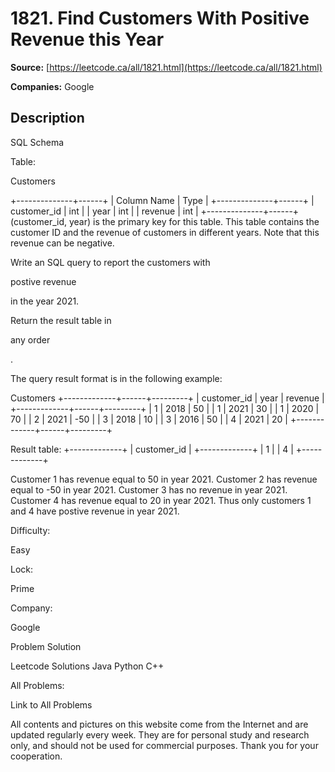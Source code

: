 # 1821. Find Customers With Positive Revenue this Year

**Source:** [https://leetcode.ca/all/1821.html](https://leetcode.ca/all/1821.html)

**Companies:** Google

## Description

SQL Schema

Table:

Customers

+--------------+------+
| Column Name  | Type |
+--------------+------+
| customer_id  | int  |
| year         | int  |
| revenue      | int  |
+--------------+------+
(customer_id, year) is the primary key for this table.
This table contains the customer ID and the revenue of customers in different years.
Note that this revenue can be negative.

Write an SQL query to report the customers with

postive revenue

in the year 2021.

Return the result table in

any order

.

The query result format is in the following example:

Customers
+-------------+------+---------+
| customer_id | year | revenue |
+-------------+------+---------+
| 1           | 2018 | 50      |
| 1           | 2021 | 30      |
| 1           | 2020 | 70      |
| 2           | 2021 | -50     |
| 3           | 2018 | 10      |
| 3           | 2016 | 50      |
| 4           | 2021 | 20      |
+-------------+------+---------+

Result table:
+-------------+
| customer_id |
+-------------+
| 1           |
| 4           |
+-------------+

Customer 1 has revenue equal to 50 in year 2021.
Customer 2 has revenue equal to -50 in year 2021.
Customer 3 has no revenue in year 2021.
Customer 4 has revenue equal to 20 in year 2021.
Thus only customers 1 and 4 have postive revenue in year 2021.

Difficulty:

Easy

Lock:

Prime

Company:

Google

Problem Solution

Leetcode Solutions Java Python C++

All Problems:

Link to All Problems

All contents and pictures on this website come from the Internet and are updated regularly every week. They are for personal study and research only, and should not be used for commercial purposes. Thank you for your cooperation.

